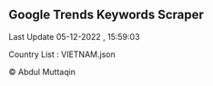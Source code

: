 

## Google Trends Keywords Scraper 
 
Last Update 05-12-2022 , 15:59:03

Country List :
VIETNAM.json



© Abdul Muttaqin 

